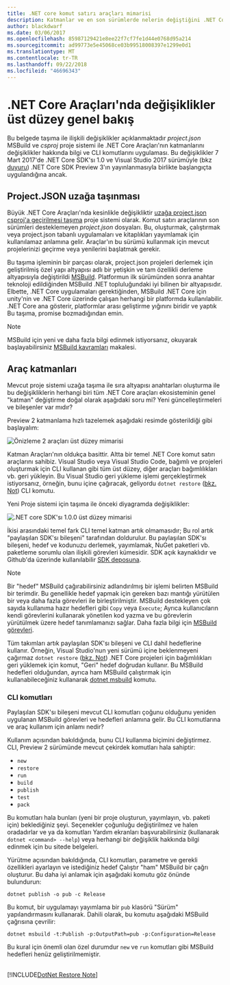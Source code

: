 ```yaml
---
title: .NET core komut satırı araçları mimarisi
description: Katmanlar ve en son sürümlerde nelerin değiştiğini .NET Core hakkında bilgi edinin.
author: blackdwarf
ms.date: 03/06/2017
ms.openlocfilehash: 85987129421e8ee22f7cf7fe1d44e0768d95a214
ms.sourcegitcommit: ad99773e5e45068ce03b99518008397e1299e0d1
ms.translationtype: MT
ms.contentlocale: tr-TR
ms.lasthandoff: 09/22/2018
ms.locfileid: "46696343"
---
```

# <a name="high-level-overview-of-changes-in-the-net-core-tools"></a>.NET Core Araçları'nda değişiklikler üst düzey genel bakış

Bu belgede taşıma ile ilişkili değişiklikler açıklanmaktadır *project.json* MSBuild ve *csproj* proje sistemi ile .NET Core Araçları'nın katmanlarını değişiklikler hakkında bilgi ve CLI komutlarını uygulaması. Bu değişiklikler 7 Mart 2017'de .NET Core SDK'sı 1.0 ve Visual Studio 2017 sürümüyle (bkz [duyuru](https://blogs.msdn.microsoft.com/dotnet/2017/03/07/announcing-net-core-tools-1-0/)) .NET Core SDK Preview 3'ın yayınlanmasıyla birlikte başlangıçta uygulandığına ancak.

## <a name="moving-away-from-projectjson"></a>Project.JSON uzağa taşınması
Büyük .NET Core Araçları'nda kesinlikle değişikliktir [uzağa project.json csproj'a geçirilmesi taşıma](https://blogs.msdn.microsoft.com/dotnet/2016/05/23/changes-to-project-json/) proje sistemi olarak. Komut satırı araçlarının son sürümleri desteklemeyen *project.json* dosyaları. Bu, oluşturmak, çalıştırmak veya project.json tabanlı uygulamaları ve kitaplıkları yayımlamak için kullanılamaz anlamına gelir. Araçlar'ın bu sürümü kullanmak için mevcut projelerinizi geçirme veya yenilerini başlatmak gerekir. 

Bu taşıma işleminin bir parçası olarak, project.json projeleri derlemek için geliştirilmiş özel yapı altyapısı adlı bir yetişkin ve tam özellikli derleme altyapısıyla değiştirildi [MSBuild](https://github.com/Microsoft/msbuild). Platformun ilk sürümünden sonra anahtar teknoloji edildiğinden MSBuild .NET topluluğundaki iyi bilinen bir altyapısıdır. Elbette, .NET Core uygulamaları gerektiğinden, MSBuild .NET Core için unity'nin ve .NET Core üzerinde çalışan herhangi bir platformda kullanılabilir. .NET Core ana gösterir, platformlar arası geliştirme yığınını biridir ve yaptık Bu taşıma, promise bozmadığından emin.

> [!NOTE]
> MSBuild için yeni ve daha fazla bilgi edinmek istiyorsanız, okuyarak başlayabilirsiniz [MSBuild kavramları](/visualstudio/msbuild/msbuild-concepts) makalesi. 

## <a name="the-tooling-layers"></a>Araç katmanları
Mevcut proje sistemi uzağa taşıma ile sıra altyapısı anahtarları oluşturma ile bu değişikliklerin herhangi biri tüm .NET Core araçları ekosisteminin genel "katman" değiştirme doğal olarak aşağıdaki soru mi? Yeni güncelleştirmeleri ve bileşenler var mıdır?

Preview 2 katmanlama hızlı tazelemek aşağıdaki resimde gösterildiği gibi başlayalım:

![Önizleme 2 araçları üst düzey mimarisi](media/cli-msbuild-architecture/p2-arch.png)

Katman Araçları'nın oldukça basittir. Altta bir temel .NET Core komut satırı araçlarını sahibiz. Visual Studio veya Visual Studio Code, bağımlı ve projeleri oluşturmak için CLI kullanan gibi tüm üst düzey, diğer araçları bağımlılıkları vb. geri yükleyin. Bu Visual Studio geri yükleme işlemi gerçekleştirmek istiyorsanız, örneğin, bunu içine çağıracak, geliyordu `dotnet restore` ([bkz. Not](#dotnet-restore-note)) CLI komutu. 

Yeni Proje sistemi için taşıma ile önceki diyagramda değişiklikler: 

![.NET core SDK'sı 1.0.0 üst düzey mimarisi](media/cli-msbuild-architecture/p3-arch.png)

İkisi arasındaki temel fark CLI temel katman artık olmamasıdır; Bu rol artık "paylaşılan SDK'sı bileşeni" tarafından doldurulur. Bu paylaşılan SDK'sı bileşeni, hedef ve kodunuzu derlemek, yayımlamak, NuGet paketleri vb. paketleme sorumlu olan ilişkili görevleri kümesidir. SDK açık kaynaklıdır ve Github'da üzerinde kullanılabilir [SDK deposuna](https://github.com/dotnet/sdk). 

> [!NOTE]
> Bir "hedef" MSBuild çağırabilirsiniz adlandırılmış bir işlemi belirten MSBuild bir terimdir. Bu genellikle hedef yapmak için gereken bazı mantığı yürütülen bir veya daha fazla görevleri ile birleştirilmiştir. MSBuild destekleyen çok sayıda kullanıma hazır hedefleri gibi `Copy` veya `Execute`; Ayrıca kullanıcıların kendi görevlerini kullanarak yönetilen kod yazma ve bu görevlerin yürütülmek üzere hedef tanımlamanızı sağlar. Daha fazla bilgi için [MSBuild görevleri](/visualstudio/msbuild/msbuild-tasks). 

Tüm takımları artık paylaşılan SDK'sı bileşeni ve CLI dahil hedeflerine kullanır. Örneğin, Visual Studio'nun yeni sürümü içine beklenmeyeni çağırmaz `dotnet restore` ([bkz. Not](#dotnet-restore-note)) .NET Core projeleri için bağımlılıkları geri yüklemek için komut, "Geri" hedef doğrudan kullanır. Bu MSBuild hedefleri olduğundan, ayrıca ham MSBuild çalıştırmak için kullanabileceğiniz kullanarak [dotnet msbuild](dotnet-msbuild.md) komutu. 

### <a name="cli-commands"></a>CLI komutları
Paylaşılan SDK'sı bileşeni mevcut CLI komutları çoğunu olduğunu yeniden uygulanan MSBuild görevleri ve hedefleri anlamına gelir. Bu CLI komutlarına ve araç kullanım için anlamı nedir? 

Kullanım açısından bakıldığında, bunu CLI kullanma biçimini değiştirmez. CLI, Preview 2 sürümünde mevcut çekirdek komutları hala sahiptir:

* `new`
* `restore`
* `run` 
* `build`
* `publish`
* `test`
* `pack` 

Bu komutları hala bunları (yeni bir proje oluşturun, yayımlayın, vb. paketi için) beklediğiniz şeyi. Seçenekler çoğunluğu değiştirilmez ve halen oradadırlar ve ya da komutları Yardım ekranları başvurabilirsiniz (kullanarak `dotnet <command> --help`) veya herhangi bir değişiklik hakkında bilgi edinmek için bu sitede belgeleri. 

Yürütme açısından bakıldığında, CLI komutları, parametre ve gerekli özellikleri ayarlayın ve istediğiniz hedef Çalıştır "ham" MSBuild bir çağrı oluşturur. Bu daha iyi anlamak için aşağıdaki komutu göz önünde bulundurun: 

   `dotnet publish -o pub -c Release`
    
Bu komut, bir uygulamayı yayımlama bir `pub` klasörü "Sürüm" yapılandırmasını kullanarak. Dahili olarak, bu komutu aşağıdaki MSBuild çağrısına çevrilir: 

   `dotnet msbuild -t:Publish -p:OutputPath=pub -p:Configuration=Release`

Bu kural için önemli olan özel durumdur `new` ve `run` komutları gibi MSBuild hedefleri henüz geliştirilmemiştir.

<a name="dotnet-restore-note"></a>  
[!INCLUDE[DotNet Restore Note](~/includes/dotnet-restore-note.md)]
